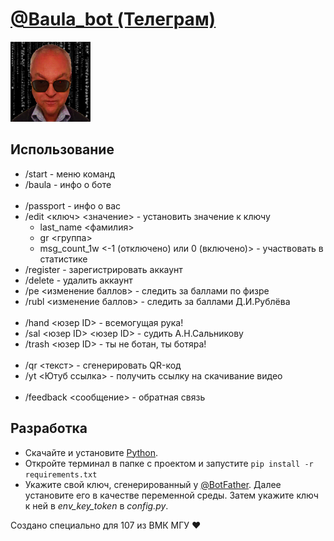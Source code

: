 <a href='https://t.me/baula_bot'>
    <h1>@Baula_bot (Телеграм)</h1>
    <img src='Media/icon.png'></img>
</a>

<h2>Использование</h2>
<ul>
    <li>/start - меню команд</li> 
    <li>/baula - инфо о боте</li> 
    </br>
    <li>/passport - инфо о вас</li>
    <li>
        /edit &lt;ключ&gt; &lt;значение&gt; - установить значение к ключу
        <ul>
            <li>last_name &lt;фамилия&gt;</li>
            <li>gr &lt;группа&gt;</li>
            <li>msg_count_1w &lt;-1 (отключено) или 0 (включено)&gt; - участвовать в статистике</li> 
        </ul>
    </li>
    <li>/register - зарегистрировать аккаунт</li>
    <li>/delete - удалить аккаунт</li>
    <li>/pe &lt;изменение баллов&gt; - следить за баллами по физре</li>
    <li>/rubl &lt;изменение баллов&gt; - следить за баллами Д.И.Рублёва</li>
    </br>
    <li>/hand &lt;юзер ID&gt; - всемогущая рука!</li>
    <li>/sal &lt;юзер ID&gt; &lt;юзер ID&gt; - судить А.Н.Сальникову</li>
    <li>/trash &lt;юзер ID&gt; - ты не ботан, ты ботяра!</li>
    </br>
    <li>/qr &lt;текст&gt; - сгенерировать QR-код</li>
    <li>/yt &lt;Ютуб ссылка&gt; - получить ссылку на скачивание видео</li>
    </br>
    <li>/feedback &lt;сообщение&gt; - обратная связь</li>
</ul>
<h2>Разработка</h2>
<ul>
    <li>
        Скачайте и установите <a href='ps://www.python.org/downloads/'>Python</a>.
    </li>
    <li>
        Откройте терминал в папке с проектом и запустите
        <code>pip install -r requirements.txt</code>
    </li>
    <li>
        Укажите свой ключ, сгенерированный у <a href='https://t.me/botfather'>@BotFather</a>. Далее установите его в качестве переменной среды. Затем укажите ключ к ней в <i>env_key_token</i> в <i>config.py</i>.
    </li>
</ul>

<p>Создано специально для 107 из ВМК МГУ ❤</p>
